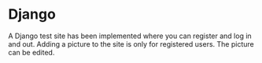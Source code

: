 # Django

A Django test site has been implemented where you can register and log in and out. Adding a picture to the site is only for registered users. The picture can be edited.